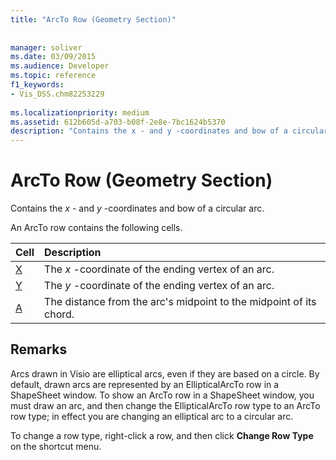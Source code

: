 ```yaml
---
title: "ArcTo Row (Geometry Section)"
 
 
manager: soliver
ms.date: 03/09/2015
ms.audience: Developer
ms.topic: reference
f1_keywords:
- Vis_DSS.chm82253229
 
ms.localizationpriority: medium
ms.assetid: 612b605d-a703-b08f-2e8e-7bc1624b5370
description: "Contains the x - and y -coordinates and bow of a circular arc."
---
```


# ArcTo Row (Geometry Section)

Contains the  *x*  - and  *y*  -coordinates and bow of a circular arc. 
  
An ArcTo row contains the following cells.
  
|**Cell**|**Description**|
|:-----|:-----|
|[X](x-cell-geometry-section.md) <br/> |The *x*  -coordinate of the ending vertex of an arc. |
|[Y](y-cell-geometry-section.md) <br/> |The *y*  -coordinate of the ending vertex of an arc. |
|[A](a-cell-geometry-section.md) <br/> |The distance from the arc's midpoint to the midpoint of its chord. |
   
## Remarks

Arcs drawn in Visio are elliptical arcs, even if they are based on a circle. By default, drawn arcs are represented by an EllipticalArcTo row in a ShapeSheet window. To show an ArcTo row in a ShapeSheet window, you must draw an arc, and then change the EllipticalArcTo row type to an ArcTo row type; in effect you are changing an elliptical arc to a circular arc.
  
To change a row type, right-click a row, and then click **Change Row Type** on the shortcut menu. 
  

